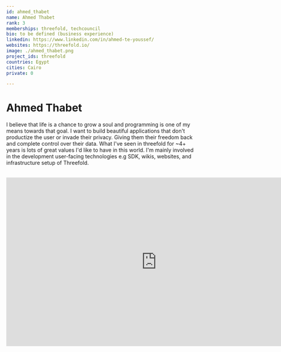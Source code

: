 ```yaml
---
id: ahmed_thabet
name: Ahmed Thabet
rank: 3
memberships: threefold, techcouncil
bio: to be defined (business experience)
linkedin: https://www.linkedin.com/in/ahmed-te-youssef/
websites: https://threefold.io/
image: ./ahmed_thabet.png
project_ids: threefold
countries: Egypt
cities: Cairo
private: 0

---
```


# Ahmed Thabet

I believe that life is a chance to grow a soul and programming is one of my means towards that goal. I want to build beautiful applications that don't productize the user or invade their privacy. Giving them their freedom back and complete control over their data. What I've seen in threefold for ~4+ years is lots of great values I'd like to have in this world. I'm mainly involved in the development user-facing technologies e.g SDK, wikis, websites, and infrastructure setup of Threefold.

<BR>

<iframe src="https://player.vimeo.com/video/439206133" width="800" height="450" frameborder="0" allow="autoplay; fullscreen" allowfullscreen></iframe>

<BR>
